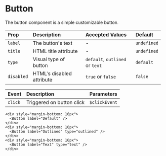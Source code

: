 # Button

The button component is a simple customizable button.

| Prop | Description | Accepted Values | Default |
| :--- | :--- | :--- | :--- |
| ```label``` | The button's text | - | ```undefined```  |
| ```title``` | HTML title attribute | - | ```undefined``` |
| ```type``` | Visual type of button | ```default```, ```outlined``` or ```text``` | ```default``` |
| ```disabled``` | HTML's disabled attribute | ```true``` or ```false``` | ```false``` |

| Event | Description | Parameters |
| :--- | :--- | :--- |
| ```click``` | Triggered on button click | ```$clickEvent``` |


```vue
<div style="margin-bottom: 16px">
  <Button label="Default" />
</div>
<div style="margin-bottom: 16px">
  <Button label="Outlined" type="outlined" />
</div>
<div style="margin-bottom: 16px">
  <Button label="Text" type="text" />
</div>
```

<ButtonExample />

<script setup>
import ButtonExample from './ButtonExample.vue'
</script>

